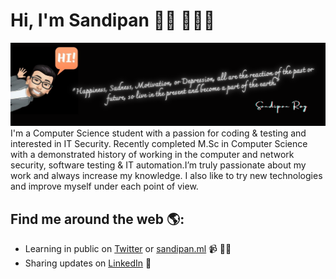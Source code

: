 # Hi, I'm Sandipan 👋🏾 👩🏾‍💻

<img src="https://github.com/ByteHackr/bytehackr/blob/master/me_avtar.png" alt="banner that says Sandipan Roy - Security Engineer">
I'm a Computer Science student with a passion for coding & testing and interested in IT Security. Recently completed M.Sc in Computer Science with a demonstrated history of working in the computer and network security, software testing & IT automation.I’m truly passionate about my work and always increase my knowledge. I also like to try new technologies and improve myself under each point of view.


## Find me around the web 🌎: 
- Learning in public on <a href="https://www.twitter.com/bytehackr">Twitter</a> or <a href="https://www.sandipan.ml">sandipan.ml</a> 📹 ✍🏾
- Sharing updates on <a href="https://www.linkedin.com/in/bytehackr/">LinkedIn</a> 💼
